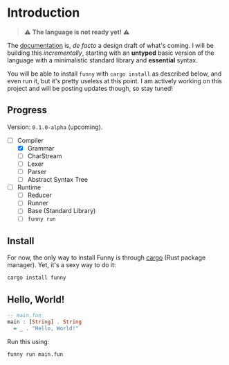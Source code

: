 # Introduction

> ⚠️
> **The language is not ready yet!**
> ⚠️

The [documentation](doc) is, _de facto_ a design draft of what's coming. I will
be building this _incrementally_, starting with an **untyped** basic version of
the language with a minimalistic standard library and **essential** syntax.

You will be able to install `funny` with `cargo install` as described below,
and even run it, but it's pretty useless at this point. I am actively working
on this project and will be posting updates though, so stay tuned!

## Progress

Version: `0.1.0-alpha` (upcoming).

- [ ] Compiler
    - [X] Grammar
    - [ ] CharStream
    - [ ] Lexer
    - [ ] Parser
    - [ ] Abstract Syntax Tree
- [ ] Runtime
    - [ ] Reducer
    - [ ] Runner
    - [ ] Base (Standard Library)
    - [ ] `funny run`

## Install

For now, the only way to install Funny is through [cargo][1] (Rust package
manager). Yet, it's a sexy way to do it:

```bash
cargo install funny
```

[1]: https://doc.rust-lang.org/cargo/getting-started/installation.html

## Hello, World!

```hs
-- main.fun
main : [String] . String
  = _ . "Hello, World!"
```

Run this using:

```bash
funny run main.fun
```

